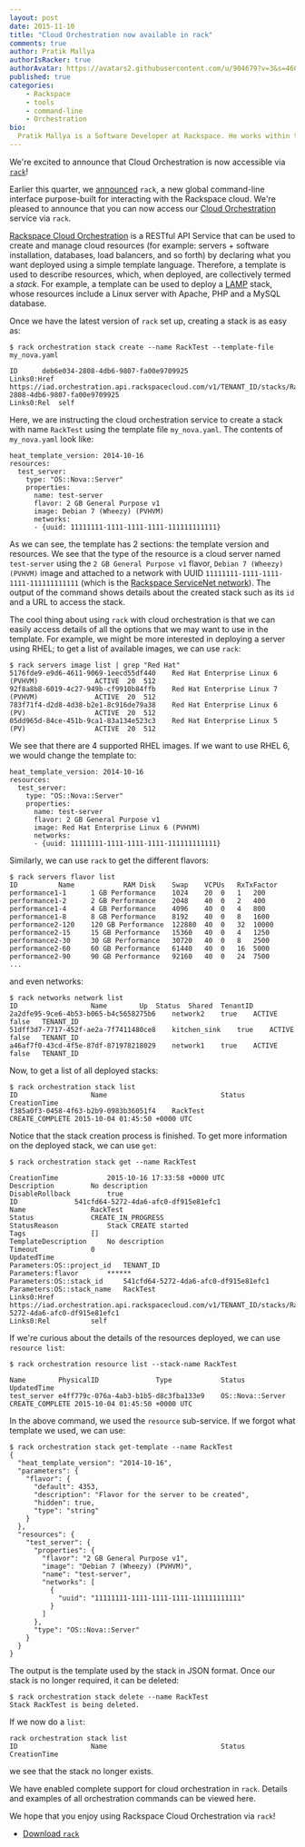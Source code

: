 ```yaml
---
layout: post
date: 2015-11-10
title: "Cloud Orchestration now available in rack"
comments: true
author: Pratik Mallya
authorIsRacker: true
authorAvatar: https://avatars2.githubusercontent.com/u/904679?v=3&s=460
published: true
categories:
    - Rackspace
    - tools
    - command-line
    - Orchestration
bio:
  Pratik Mallya is a Software Developer at Rackspace. He works within the Cloud Orchestration team. He holds an MS from UIUC and BS from BITS Pilani, India.
---
```


We're excited to announce that Cloud Orchestration is now accessible via [`rack`](https://developer.rackspace.com/docs/rack-cli)!

<!-- more -->

Earlier this quarter, we [announced](https://developer.rackspace.com/blog/introducing-rack-global-cli/) `rack`, a new global command-line interface purpose-built for interacting with the Rackspace cloud. We're pleased to announce that you can now access our [Cloud Orchestration](http://www.rackspace.com/en-us/cloud/orchestration) service via `rack`.

[Rackspace Cloud Orchestration]((http://docs.rackspace.com/orchestration/api/v1/orchestration-templates-devguide/content/overview.html)) is a RESTful API Service that can be used to create and manage cloud resources (for example: servers + software installation, databases, load balancers, and so forth) by declaring what you want deployed using a simple template language. Therefore, a template is used to describe resources, which, when deployed, are collectively termed a _stack_. For example, a template can be used to deploy a [LAMP](https://github.com/rackspace-orchestration-templates/lamp/blob/master/lamp.yaml) stack, whose resources include a Linux server with Apache, PHP and a MySQL database.

Once we have the latest version of `rack` set up, creating a stack is as easy as:

```
$ rack orchestration stack create --name RackTest --template-file my_nova.yaml

ID		deb6e034-2808-4db6-9807-fa00e9709925
Links0:Href	https://iad.orchestration.api.rackspacecloud.com/v1/TENANT_ID/stacks/RackTest/deb6e034-2808-4db6-9807-fa00e9709925
Links0:Rel	self
```

Here, we are instructing the cloud orchestration service to create a stack with name `RackTest` using the template file `my_nova.yaml`. The contents of `my_nova.yaml` look like:

```
heat_template_version: 2014-10-16
resources:
  test_server:
    type: "OS::Nova::Server"
    properties:
      name: test-server
      flavor: 2 GB General Purpose v1
      image: Debian 7 (Wheezy) (PVHVM)
      networks:
      - {uuid: 11111111-1111-1111-1111-111111111111}
```
As we can see, the template has 2 sections: the template version and resources. We see that the type of the resource is a cloud server named `test-server` using the `2 GB General Purpose v1` flavor, `Debian 7 (Wheezy) (PVHVM)` image and attached to a network with UUID `11111111-1111-1111-1111-111111111111` (which is the [Rackspace ServiceNet network](http://www.rackspace.com/knowledge_center/frequently-asked-question/what-is-servicenet)). The output of the command shows details about the created stack such as its `id` and a URL to access the stack.

The cool thing about using `rack` with cloud orchestration is that we can easily access details of all the options that we may want to use in the template. For example, we might be more interested in deploying a server using RHEL; to get a list of available images, we can use `rack`:

```
$ rack servers image list | grep "Red Hat"
5176fde9-e9d6-4611-9069-1eecd55df440	Red Hat Enterprise Linux 6 (PVHVM)				ACTIVE	20	512
92f8a8b8-6019-4c27-949b-cf9910b84ffb	Red Hat Enterprise Linux 7 (PVHVM)				ACTIVE	20	512
783f71f4-d2d8-4d38-b2e1-8c916de79a38	Red Hat Enterprise Linux 6 (PV)					ACTIVE	20	512
05dd965d-84ce-451b-9ca1-83a134e523c3	Red Hat Enterprise Linux 5 (PV)					ACTIVE	20	512
```

We see that there are 4 supported RHEL images. If we want to use RHEL 6, we would change the template to:

```
heat_template_version: 2014-10-16
resources:
  test_server:
    type: "OS::Nova::Server"
    properties:
      name: test-server
      flavor: 2 GB General Purpose v1
      image: Red Hat Enterprise Linux 6 (PVHVM)
      networks:
      - {uuid: 11111111-1111-1111-1111-111111111111}

```

Similarly, we can use `rack` to get the different flavors:

```
$ rack servers flavor list
ID			Name			RAM	Disk	Swap	VCPUs	RxTxFactor
performance1-1		1 GB Performance	1024	20	0	1	200
performance1-2		2 GB Performance	2048	40	0	2	400
performance1-4		4 GB Performance	4096	40	0	4	800
performance1-8		8 GB Performance	8192	40	0	8	1600
performance2-120	120 GB Performance	122880	40	0	32	10000
performance2-15		15 GB Performance	15360	40	0	4	1250
performance2-30		30 GB Performance	30720	40	0	8	2500
performance2-60		60 GB Performance	61440	40	0	16	5000
performance2-90		90 GB Performance	92160	40	0	24	7500
...
```

and even networks:

```
$ rack networks network list
ID					Name		Up	Status	Shared	TenantID
2a2dfe95-9ce6-4b53-b065-b4c5658275b6	network2	true	ACTIVE	false	TENANT_ID
51dff3d7-7717-452f-ae2a-7f7411480ce8	kitchen_sink	true	ACTIVE	false	TENANT_ID
a46af7f0-43cd-4f5e-87df-871978218029	network1	true	ACTIVE	false	TENANT_ID
```

Now, to get a list of all deployed stacks:

```
$ rack orchestration stack list
ID					Name							Status		CreationTime
f385a0f3-0458-4f63-b2b9-0983b36051f4	RackTest						CREATE_COMPLETE	2015-10-04 01:45:50 +0000 UTC
```

Notice that the stack creation process is finished. To get more information on the deployed stack, we can use `get`:

```
$ rack orchestration stack get --name RackTest

CreationTime			2015-10-16 17:33:58 +0000 UTC
Description			No description
DisableRollback			true
ID				541cfd64-5272-4da6-afc0-df915e81efc1
Name				RackTest
Status				CREATE_IN_PROGRESS
StatusReason			Stack CREATE started
Tags				[]
TemplateDescription		No description
Timeout				0
UpdatedTime
Parameters:OS::project_id	TENANT_ID
Parameters:flavor		******
Parameters:OS::stack_id		541cfd64-5272-4da6-afc0-df915e81efc1
Parameters:OS::stack_name	RackTest
Links0:Href			https://iad.orchestration.api.rackspacecloud.com/v1/TENANT_ID/stacks/RackTest/541cfd64-5272-4da6-afc0-df915e81efc1
Links0:Rel			self
```

If we're curious about the details of the resources deployed, we can use `resource list`:

```
$ rack orchestration resource list --stack-name RackTest

Name		PhysicalID				Type			Status		UpdatedTime
test_server	e4ff779c-076a-4ab3-b1b5-d8c3fba133e9	OS::Nova::Server	CREATE_COMPLETE	2015-10-04 01:45:50 +0000 UTC
```

In the above command, we used the `resource` sub-service. If we forgot what template we used, we can use:

```
$ rack orchestration stack get-template --name RackTest
{
  "heat_template_version": "2014-10-16",
  "parameters": {
    "flavor": {
      "default": 4353,
      "description": "Flavor for the server to be created",
      "hidden": true,
      "type": "string"
    }
  },
  "resources": {
    "test_server": {
      "properties": {
        "flavor": "2 GB General Purpose v1",
        "image": "Debian 7 (Wheezy) (PVHVM)",
        "name": "test-server",
        "networks": [
          {
            "uuid": "11111111-1111-1111-1111-111111111111"
          }
        ]
      },
      "type": "OS::Nova::Server"
    }
  }
}
```

The output is the template used by the stack in JSON format. Once our stack is no longer required, it can be deleted:

```
$ rack orchestration stack delete --name RackTest
Stack RackTest is being deleted.
```

If we now do a `list`:

```
rack orchestration stack list
ID					Name							Status		CreationTime
```

we see that the stack no longer exists.

We have enabled complete support for cloud orchestration in `rack`. Details and examples of all orchestration commands can be viewed here.

We hope that you enjoy using Rackspace Cloud Orchestration via `rack`!

- [Download `rack`](https://developer.rackspace.com/docs/rack-cli/#quickstart)
